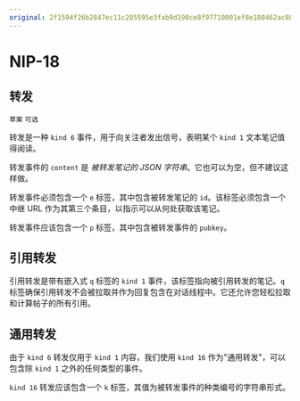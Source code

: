 ```yaml
---
original: 2f1594f26b2847ec11c205595e3fab9d190ce8f97710001ef8e180462ac88cce
---
```


NIP-18
======

转发
----

`草案` `可选`

转发是一种 `kind 6` 事件，用于向关注者发出信号，表明某个 `kind 1` 文本笔记值得阅读。

转发事件的 `content` 是 _被转发笔记的 JSON 字符串_。它也可以为空，但不建议这样做。

转发事件必须包含一个 `e` 标签，其中包含被转发笔记的 `id`。该标签必须包含一个中继 URL 作为其第三个条目，以指示可以从何处获取该笔记。

转发事件应该包含一个 `p` 标签，其中包含被转发事件的 `pubkey`。

## 引用转发

引用转发是带有嵌入式 `q` 标签的 `kind 1` 事件，该标签指向被引用转发的笔记。`q` 标签确保引用转发不会被拉取并作为回复包含在对话线程中。它还允许您轻松拉取和计算帖子的所有引用。

## 通用转发

由于 `kind 6` 转发仅用于 `kind 1` 内容，我们使用 `kind 16` 作为"通用转发"，可以包含除 `kind 1` 之外的任何类型的事件。

`kind 16` 转发应该包含一个 `k` 标签，其值为被转发事件的种类编号的字符串形式。